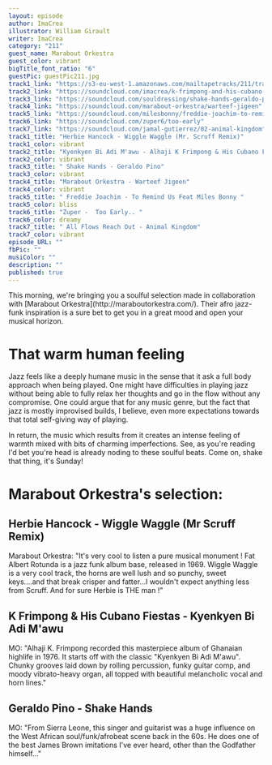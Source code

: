 ```yaml
---
layout: episode
author: ImaCrea
illustrator: William Girault
writer: ImaCrea
category: "211"
guest_name: Marabout Orkestra
guest_color: vibrant
bigTitle_font_ratio: "6"
guestPic: guestPic211.jpg
track1_link: "https://s3-eu-west-1.amazonaws.com/mailtapetracks/211/track1.mp3"
track2_link: "https://soundcloud.com/imacrea/k-frimpong-and-his-cubano-fiestas-kyenkyen-bi-adi-mawu"
track3_link: "https://soundcloud.com/souldressing/shake-hands-geraldo-pino"
track4_link: "https://soundcloud.com/marabout-orkestra/warteef-jigeen"
track5_link: "https://soundcloud.com/milesbonny/freddie-joachim-to-remind-us"
track6_link: "https://soundcloud.com/zuper6/too-early"
track7_link: "https://soundcloud.com/jamal-gutierrez/02-animal-kingdom"
track1_title: "Herbie Hancock - Wiggle Waggle (Mr. Scruff Remix)"
track1_color: vibrant
track2_title: "Kyenkyen Bi Adi M'awu - Alhaji K Frimpong & His Cubano Fiestas"
track2_color: vibrant
track3_title: " Shake Hands - Geraldo Pino"
track3_color: vibrant
track4_title: "Marabout Orkestra - Warteef Jigeen"
track4_color: vibrant
track5_title: " Freddie Joachim - To Remind Us Feat Miles Bonny "
track5_color: bliss
track6_title: "Zuper -  Too Early.. "
track6_color: dreamy
track7_title: " All Flows Reach Out - Animal Kingdom"
track7_color: vibrant
episode_URL: ""
fbPic: ""
musiColor: ""
description: ""
published: true
---
```




<p id="introduction">This morning, we're bringing you a soulful selection made in collaboration with [Marabout Orkestra](http://maraboutorkestra.com/). Their afro jazz-funk inspiration is a sure bet to get you in a great mood and open your musical horizon.
</p>

# That warm human feeling

Jazz feels like a deeply humane music in the sense that it ask a full body approach when being played. One might have difficulties in playing jazz without being able to fully relax her thoughts and go in the flow without any compromise. One could argue that for any music genre, but the fact that jazz is mostly improvised builds, I believe, even more expectations towards that total self-giving way of playing.

In return, the music which results from it creates an intense feeling of warmth mixed with bits of charming imperfections. See, as you're reading I'd bet you're head is already noding to these soulful beats. Come on, shake that thing, it's Sunday!
 
# Marabout Orkestra's selection:

## Herbie Hancock - Wiggle Waggle (Mr Scruff Remix)

Marabout Orkestra: "It's very cool to listen a pure musical monument ! Fat Albert Rotunda is a jazz funk album base, released in 1969.
Wiggle Waggle is a very cool track, the horns are well lush and so punchy, sweet keys....and that break crisper and fatter...I wouldn't expect anything less from Scruff. And for sure Herbie is THE man !"

## K Frimpong & His Cubano Fiestas - Kyenkyen Bi Adi M'awu

MO: "Alhaji K. Frimpong recorded this masterpiece album of Ghanaian highlife in 1976. It starts off with the classic "Kyenkyen Bi Adi M'awu". Chunky grooves laid down by rolling percussion, funky guitar comp, and moody vibrato-heavy organ, all topped with beautiful melancholic vocal and horn lines."

## Geraldo Pino - Shake Hands

MO: "From Sierra Leone, this singer and guitarist was a huge influence on the West African soul/funk/afrobeat scene back in the 60s. He does one of the best James Brown imitations I've ever heard, other than the Godfather himself..."
